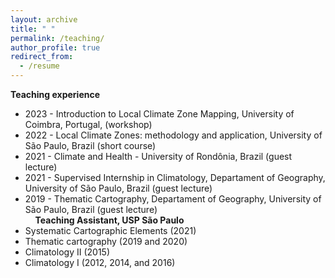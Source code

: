 ```yaml
---
layout: archive
title: " "
permalink: /teaching/
author_profile: true
redirect_from:
  - /resume
---
```


**Teaching experience**

* 2023 - Introduction to Local Climate Zone Mapping, University of Coimbra, Portugal, (workshop)
* 2022 - Local Climate Zones: methodology and application, University of São Paulo, Brazil (short course)
* 2021 - Climate and Health - University of Rondônia, Brazil (guest lecture)
* 2021 - Supervised Internship in Climatology, Departament of Geography, University of São Paulo, Brazil (guest lecture)
* 2019 - Thematic Cartography, Departament of Geography, University of São Paulo, Brazil (guest lecture)  
&nbsp; 
&nbsp; 
**Teaching Assistant, USP São Paulo**
* Systematic Cartographic Elements (2021)
* Thematic cartography (2019 and 2020)
* Climatology II (2015)
* Climatology I (2012, 2014, and 2016)



